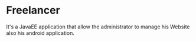 Freelancer
==========
It's a JavaEE application that allow the administrator to manage his Website also his android application.
